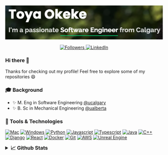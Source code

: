 <p align="center">
    <a href="https://toyaokeke.github.io">
        <img src="website.png" alt="Website"/>
    </a>
</p>
<p align="center">
    <a href="https://github.com/toyaokeke?tab=followers">
        <img src="https://img.shields.io/github/followers/toyaokeke?&style=social" alt="Followers"/>
    </a>
    <a href="https://linkedin.com/in/toyaokeke">
        <img src="https://img.shields.io/badge/linkedin-blue?&style=flat&logo=linkedin&logoColor=white" alt="LinkedIn"/>
    </a>
</p>

### Hi there 👋

Thanks for checking out my profile! Feel free to explore some of my repositories 😄

### 🎓 Background

- ✨ M. Eng in Software Engineering [@ucalgary](https://github.com/ucalgary)
- ✨ B. Sc in Mechanical Engineering [@ualberta](https://github.com/ualberta)

### 🔧 Tools & Technologies

[![Mac](https://img.shields.io/badge/apple-black?&style=flat&logo=apple&logoColor=white)](https://www.apple.com/macos/)
[![Windows](https://img.shields.io/badge/windows-0078D6?logo=windows&logoColor=white&style=flat)](https://www.microsoft.com/en-ca/windows)
[![Python](https://img.shields.io/badge/python%20-%2314354C?&style=flat&logo=python&logoColor=white)](https://www.python.org/)
[![Javascript](https://img.shields.io/badge/javascript%20-%23323330?&style=flat&logo=javascript&logoColor=%23F7DF1E)](https://www.javascript.com/)
[![Typescript](https://img.shields.io/badge/typescript%20-%23007ACC?&style=flat&logo=typescript&logoColor=white)](https://www.typescriptlang.org/)
[![Java](https://img.shields.io/badge/java-%23ED8B00?&style=flat&logo=java&logoColor=white)](https://www.oracle.com/ca-en/java/)
[![C++](https://img.shields.io/badge/c++%20-%2300599C?&style=flat&logo=c%2B%2B&ogoColor=white)](https://www.cplusplus.com/)
[![Django](https://img.shields.io/badge/django%20-%23092E20?&style=flat&logo=django&logoColor=white)](https://www.djangoproject.com/)
[![React](https://img.shields.io/badge/react%20-%2320232a?&style=flat&logo=react&logoColor=%2361DAFB)](https://reactjs.org/)
[![Docker](https://img.shields.io/badge/docker%20-%230db7ed?&style=flat&logo=docker&logoColor=white)](https://www.docker.com/)
[![Git](https://img.shields.io/badge/git%20-%23F05033?&style=flat&logo=git&logoColor=white)](https://git-scm.com/)
[![AWS](https://img.shields.io/badge/AWS%20-%23FF9900?&style=flat&logo=amazon-aws&logoColor=white)](https://aws.amazon.com/)
[![Unreal Engine](https://img.shields.io/badge/unreal%20engine%20-%23313131?&style=flat&logo=unreal%20engine&logoColor=white)](https://www.unrealengine.com/en-US/)

<details>
    <summary style="font-size: 1.17em;"><strong>📈 Github Stats</strong></summary>
    <p align="center">
        <img src="https://github-readme-stats.vercel.app/api?username=toyaokeke&show_icons=true&theme=gotham" alt="Github Stats" />
        <img src="https://github-readme-stats.vercel.app/api/top-langs/?username=toyaokeke&theme=gotham&hide=php,jupyter%20notebook" alt="Top Languages" />
    </p>
    <p align="center">
        <a href="https://github.com/toyaokeke/MechCombatGame">
            <img src="https://github-readme-stats.vercel.app/api/pin/?username=toyaokeke&repo=MechCombatGame&title_color=ffffff&text_color=c9cacc&icon_color=2bbc8a&bg_color=1d1f21" alt="Mech Combat Game"/>
        </a>
        <a href="https://github.com/toyaokeke/tic-tac-toe">
            <img src="https://github-readme-stats.vercel.app/api/pin/?username=toyaokeke&repo=tic-tac-toe&title_color=ffffff&text_color=c9cacc&icon_color=2bbc8a&bg_color=1d1f21" alt="Mech Combat Game"/>
        </a>
    </p>
</details>
